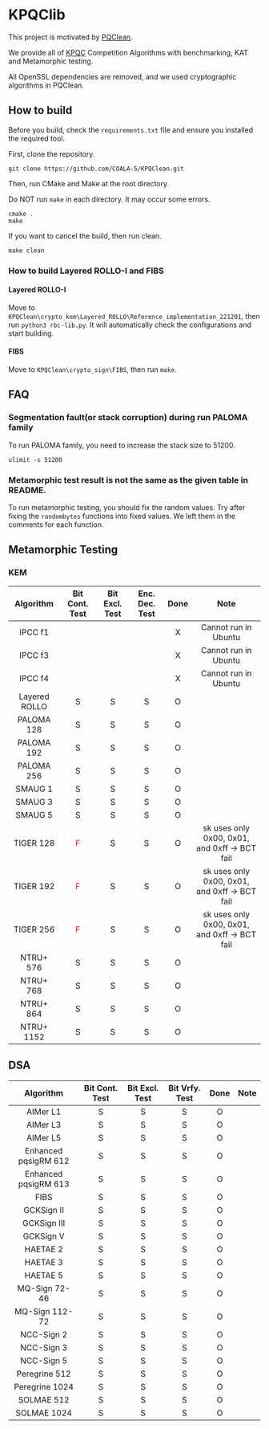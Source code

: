 # KPQClib

This project is motivated by [PQClean](https://github.com/PQClean/PQClean).

We provide all of [KPQC](https://www.kpqc.or.kr/competition.html) Competition Algorithms with benchmarking, KAT and Metamorphic testing.

All OpenSSL dependencies are removed, and we used cryptographic algorithms in PQClean.

## How to build
Before you build, check the ```requirements.txt``` file and ensure you installed the required tool.

First, clone the repository.
```
git clone https://github.com/COALA-5/KPQClean.git
```

Then, run CMake and Make at the root directory.

Do NOT run ```make``` in each directory. It may occur some errors.
```
cmake .
make
```

If you want to cancel the build, then run clean.
```
make clean
```

### How to build Layered ROLLO-I and FIBS
#### Layered ROLLO-I
Move to ```KPQClean\crypto_kem\Layered_ROLLO\Reference_implementation_221201```, then run ```python3 rbc-lib.py```. It will automatically check the configurations and start building.

#### FIBS
Move to ```KPQClean\crypto_sign\FIBS```, then run ```make```.

## FAQ
### Segmentation fault(or stack corruption) during run PALOMA family
To run PALOMA family, you need to increase the stack size to 51200.
```
ulimit -s 51200
```

### Metamorphic test result is not the same as the given table in README.
To run metamorphic testing, you should fix the random values.
Try after fixing the ```randombytes``` functions into fixed values. We left them in the comments for each function.

## Metamorphic Testing
### KEM
|Algorithm|Bit Cont. Test|Bit Excl. Test|Enc. Dec. Test|Done|Note|
|:---:|:---:|:---:|:---:|:---:|:---:|
|IPCC f1||||X|Cannot run in Ubuntu|
|IPCC f3||||X|Cannot run in Ubuntu|
|IPCC f4||||X|Cannot run in Ubuntu|
|Layered ROLLO|S|S|S|O||
|PALOMA 128|S|S|S|O||
|PALOMA 192|S|S|S|O||
|PALOMA 256|S|S|S|O||
|SMAUG 1|S|S|S|O||
|SMAUG 3|S|S|S|O||
|SMAUG 5|S|S|S|O||
|TIGER 128|<span style="color:red"> F </span>|S|S|O|sk uses only 0x00, 0x01, and 0xff -> BCT fail|
|TIGER 192|<span style="color:red"> F </span>|S|S|O|sk uses only 0x00, 0x01, and 0xff -> BCT fail|
|TIGER 256|<span style="color:red"> F </span>|S|S|O|sk uses only 0x00, 0x01, and 0xff -> BCT fail|
|NTRU+ 576|S|S|S|O||
|NTRU+ 768|S|S|S|O||
|NTRU+ 864|S|S|S|O||
|NTRU+ 1152|S|S|S|O||

## DSA
|Algorithm|Bit Cont. Test|Bit Excl. Test|Bit Vrfy. Test|Done|Note|
|:---:|:---:|:---:|:---:|:---:|:---:|
|AIMer L1|S|S|S|O||
|AIMer L3|S|S|S|O||
|AIMer L5|S|S|S|O||
|Enhanced pqsigRM 612|S|S|S|O||
|Enhanced pqsigRM 613|S|S|S|O||
|FIBS|S|S|S|O||
|GCKSign II|S|S|S|O||
|GCKSign III|S|S|S|O||
|GCKSign V|S|S|S|O||
|HAETAE 2|S|S|S|O||
|HAETAE 3|S|S|S|O||
|HAETAE 5|S|S|S|O||
|MQ-Sign 72-46|S|S|S|O||
|MQ-Sign 112-72|S|S|S|O||
|NCC-Sign 2|S|S|S|O||
|NCC-Sign 3|S|S|S|O||
|NCC-Sign 5|S|S|S|O||
|Peregrine 512|S|S|S|O||
|Peregrine 1024|S|S|S|O||
|SOLMAE 512|S|S|S|O||
|SOLMAE 1024|S|S|S|O||


